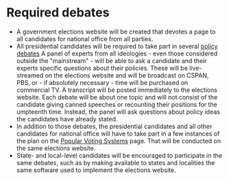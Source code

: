 # Required debates

- A government elections website will be created that devotes a page to all candidates for national office from all parties.
- All presidential candidates will be required to take part in several [policy debates](http://24ahead.com/blog/archives/007270.html) A panel of experts from all ideologies - even those considered outside the "mainstream" - will be able to ask a candidate and their experts specific questions about their policies. These will be live-streamed on the elections website and will be broadcast on CSPAN, PBS, or - if absolutely necessary - time will be purchased on commercial TV. A transcript will be posted immediately to the elections website. Each debate will be about one topic and will not consist of the candidate giving canned speeches or recounting their positions for the umpteenth time. Instead, the panel will ask questions about policy ideas the candidates have already stated.
- In addition to those debates, the presidential candidates and all other candidates for national office will have to take part in a few instances of the plan on the [Popular Voting Systems](http://24ahead.com/s/popular-voting-systems) page. That will be conducted on the same elections website.
- State- and local-level candidates will be encouraged to participate in the same debates, such as by making available to states and localities the same software used to implement the elections website.
